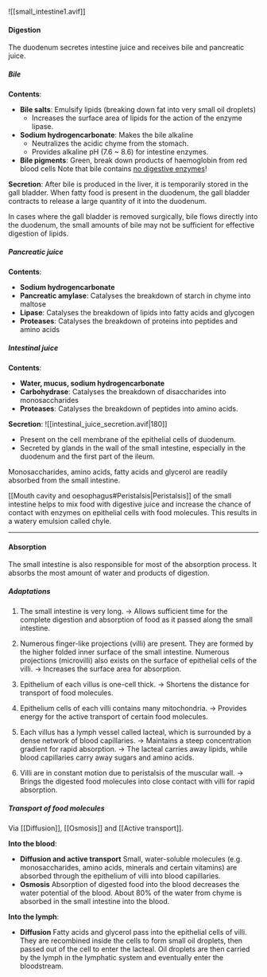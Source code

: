 ![[small_intestine1.avif]]
#### Digestion
The duodenum secretes intestine juice and receives bile and pancreatic juice.

##### Bile
**Contents**:
- **Bile salts**: Emulsify lipids (breaking down fat into very small oil droplets)
	- Increases the surface area of lipids for the action of the enzyme lipase.
- **Sodium hydrogencarbonate**: Makes the bile alkaline
	- Neutralizes the acidic chyme from the stomach.
	- Provides alkaline pH (7.6 ~ 8.6) for intestine enzymes.
- **Bile pigments**: Green, break down products of haemoglobin from red blood cells
Note that bile contains <u>no digestive enzymes</u>!

**Secretion**:
After bile is produced in the liver, it is temporarily stored in the gall bladder. When fatty food is present in the duodenum, the gall bladder contracts to release a large quantity of it into the duodenum.

In cases where the gall bladder is removed surgically, bile flows directly into the duodenum, the small amounts of bile may not be sufficient for effective digestion of lipids.

##### Pancreatic juice
**Contents**:
- **Sodium hydrogencarbonate**
- **Pancreatic amylase**: Catalyses the breakdown of starch in chyme into maltose
- **Lipase**: Catalyses the breakdown of lipids into fatty acids and glycogen
- **Proteases**: Catalyses the breakdown of proteins into peptides and amino acids

##### Intestinal juice
**Contents**:
- **Water, mucus, sodium hydrogencarbonate**
- **Carbohydrase**: Catalyses the breakdown of disaccharides into monosaccharides
- **Proteases**: Catalyses the breakdown of peptides into amino acids.

**Secretion**:
![[intestinal_juice_secretion.avif|180]]
- Present on the cell membrane of the epithelial cells of duodenum.
- Secreted by glands in the wall of the small intestine, especially in the duodenum and the first part of the ileum.

Monosaccharides, amino acids, fatty acids and glycerol are readily absorbed from the small intestine.

[[Mouth cavity and oesophagus#Peristalsis|Peristalsis]] of the small intestine helps to mix food with digestive juice and increase the chance of contact with enzymes on epithelial cells with food molecules. This results in a watery emulsion called chyle.


<hr>

#### Absorption
The small intestine is also responsible for most of the absorption process. It absorbs the most amount of water and products of digestion.

##### Adaptations
1. The small intestine is very long.
   → Allows sufficient time for the complete digestion and absorption of food as it passed along the small intestine.

2. Numerous finger-like projections (villi) are present. They are formed by the higher folded inner surface of the small intestine. Numerous projections (microvilli) also exists on the surface of epithelial cells of the villi.
   → Increases the surface area for absorption.

3. Epithelium of each villus is one-cell thick.
   → Shortens the distance for transport of food molecules.

4. Epithelium cells of each villi contains many mitochondria.
   → Provides energy for the active transport of certain food molecules.

5. Each villus has a lymph vessel called lacteal, which is surrounded by a dense network of blood capillaries.
   → Maintains a steep concentration gradient for rapid absorption.
   → The lacteal carries away lipids, while blood capillaries carry away sugars and amino acids.

6. Villi are in constant motion due to peristalsis of the muscular wall.
   → Brings the digested food molecules into close contact with villi for rapid absorption.

##### Transport of food molecules
Via [[Diffusion]], [[Osmosis]] and [[Active transport]].

**Into the blood**:
- **Diffusion and active transport**
  Small, water-soluble molecules (e.g. monosaccharides, amino acids, minerals and certain vitamins) are absorbed through the epithelium of villi into blood capillaries.
- **Osmosis**
  Absorption of digested food into the blood decreases the water potential of the blood. About 80% of the water from chyme is absorbed in the small intestine into the blood.

**Into the lymph**:
- **Diffusion**
  Fatty acids and glycerol pass into the epithelial cells of villi. They are recombined inside the cells to form small oil droplets, then passed out of the cell to enter the lacteal. Oil droplets are then carried by the lymph in the lymphatic system and eventually enter the bloodstream.
